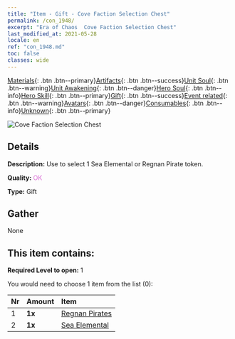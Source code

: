 ```yaml
---
title: "Item - Gift - Cove Faction Selection Chest"
permalink: /con_1948/
excerpt: "Era of Chaos  Cove Faction Selection Chest"
last_modified_at: 2021-05-28
locale: en
ref: "con_1948.md"
toc: false
classes: wide
---
```

 [Materials](/Items/){: .btn .btn--primary}[Artifacts](/Items/Artifacts/){: .btn .btn--success}[Unit Soul](/Items/UnitSoul/){: .btn .btn--warning}[Unit Awakening](/Items/UnitAwakening/){: .btn .btn--danger}[Hero Soul](/Items/HeroSoul/){: .btn .btn--info}[Hero Skill](/Items/HeroSkill/){: .btn .btn--primary}[Gift](/Items/Gift/){: .btn .btn--success}[Event related](/Items/Events/){: .btn .btn--warning}[Avatars](/Items/Avatars/){: .btn .btn--danger}[Consumables](/Items/Consumables/){: .btn .btn--info}[Unknown](/Items/Unknown/){: .btn .btn--primary}

 ![Cove Faction Selection Chest](/images/t/i_904010.png)

## Details
 **Description:** Use to select 1 Sea Elemental or Regnan Pirate token.

 **Quality:** <span style="color: #DA70D6">OK</span>

 **Type:** Gift

## Gather

  None

## This item contains:

 **Required Level to open:** 1

 You would need to choose 1 item from the list (0):

  | Nr | Amount |     Item    |
  |:---|:-------|:------------|
  | 1 |  **1x** | [Regnan Pirates](/Items/unt_273/) |  | 
  | 2 |  **1x** | [Sea Elemental](/Items/unt_275/) |  | 
